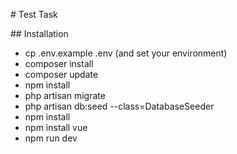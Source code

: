 # Test Task

## Installation
-  cp .env.example .env (and set your environment)
-  composer install 
-  composer update
-  npm install 
-  php artisan migrate
-  php artisan db:seed --class=DatabaseSeeder
-  npm install
-  npm install vue
-  npm run dev
